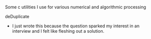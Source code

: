Some c utilities I use for various numerical and algorithmic processing

deDuplicate
- I just wrote this because the question sparked my interest in an interview and I felt like fleshing out a solution.

